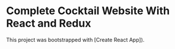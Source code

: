 # Complete Cocktail Website With React and Redux

This project was bootstrapped with [Create React App]).
